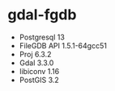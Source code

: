 # gdal-fgdb

* Postgresql 13<br>
* FileGDB API 1.5.1-64gcc51<br>
* Proj 6.3.2<br>
* Gdal 3.3.0<br>
* libiconv 1.16<br>
* PostGIS 3.2<br>
